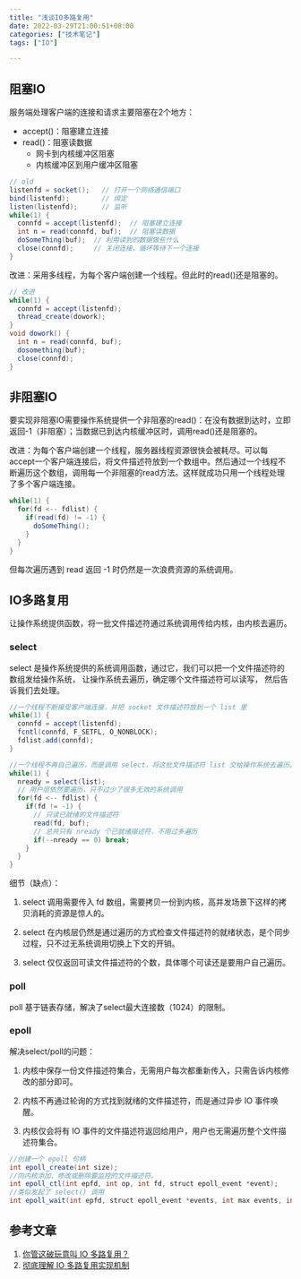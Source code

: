 ```yaml
---
title: "浅谈IO多路复用"
date: 2022-03-29T21:00:51+08:00
categories: ["技术笔记"]
tags: ["IO"]

---
```


## 阻塞IO

服务端处理客户端的连接和请求主要阻塞在2个地方：

- accept()：阻塞建立连接
- read()：阻塞读数据
  - 网卡到内核缓冲区阻塞
  - 内核缓冲区到用户缓冲区阻塞

```java
// old
listenfd = socket();   // 打开一个网络通信端口
bind(listenfd);        // 绑定
listen(listenfd);      // 监听
while(1) {
  connfd = accept(listenfd);  // 阻塞建立连接
  int n = read(connfd, buf);  // 阻塞读数据
  doSomeThing(buf);  // 利用读到的数据做些什么
  close(connfd);     // 关闭连接，循环等待下一个连接
}
```

改进：采用多线程，为每个客户端创建一个线程。但此时的read()还是阻塞的。

```java
// 改进
while(1) {
  connfd = accept(listenfd);
  thread_create(dowork);
}
void dowork() {
  int n = read(connfd, buf);
  dosomething(buf);
  close(connfd);
}
```



## 非阻塞IO

要实现非阻塞IO需要操作系统提供一个非阻塞的read()：在没有数据到达时，立即返回-1（非阻塞）；当数据已到达内核缓冲区时，调用read()还是阻塞的。

改进：为每个客户端创建一个线程，服务器线程资源很快会被耗尽。可以每accept一个客户端连接后，将文件描述符放到一个数组中。然后通过一个线程不断遍历这个数组，调用每一个非阻塞的read方法。这样就成功只用一个线程处理了多个客户端连接。

```java
while(1) {
  for(fd <-- fdlist) {
    if(read(fd) != -1) {
      doSomeThing();
    }
  }
}
```

但每次遍历遇到 read 返回 -1 时仍然是一次浪费资源的系统调用。

## IO多路复用

让操作系统提供函数，将一批文件描述符通过系统调用传给内核，由内核去遍历。

### select

select 是操作系统提供的系统调用函数，通过它，我们可以把一个文件描述符的数组发给操作系统， 让操作系统去遍历，确定哪个文件描述符可以读写， 然后告诉我们去处理。

```java
//一个线程不断接受客户端连接，并把 socket 文件描述符放到一个 list 里
while(1) {
  connfd = accept(listenfd);
  fcntl(connfd, F_SETFL, O_NONBLOCK);
  fdlist.add(connfd);
}

//一个线程不再自己遍历，而是调用 select，将这批文件描述符 list 交给操作系统去遍历。
while(1) {
  nready = select(list);
  // 用户层依然要遍历，只不过少了很多无效的系统调用
  for(fd <-- fdlist) {
    if(fd != -1) {
      // 只读已就绪的文件描述符
      read(fd, buf);
      // 总共只有 nready 个已就绪描述符，不用过多遍历
      if(--nready == 0) break;
    }
  }
}
```

细节（缺点）：

1. select 调用需要传入 fd 数组，需要拷贝一份到内核，高并发场景下这样的拷贝消耗的资源是惊人的。

2. select 在内核层仍然是通过遍历的方式检查文件描述符的就绪状态，是个同步过程，只不过无系统调用切换上下文的开销。

3. select 仅仅返回可读文件描述符的个数，具体哪个可读还是要用户自己遍历。

### poll

poll 基于链表存储，解决了select最大连接数（1024）的限制。

### epoll

解决select/poll的问题：

1. 内核中保存一份文件描述符集合，无需用户每次都重新传入，只需告诉内核修改的部分即可。

2. 内核不再通过轮询的方式找到就绪的文件描述符，而是通过异步 IO 事件唤醒。

3. 内核仅会将有 IO 事件的文件描述符返回给用户，用户也无需遍历整个文件描述符集合。

```java
//创建一个 epoll 句柄
int epoll_create(int size);
//向内核添加、修改或删除要监控的文件描述符。
int epoll_ctl(int epfd, int op, int fd, struct epoll_event *event);
//类似发起了 select() 调用
int epoll_wait(int epfd, struct epoll_event *events, int max events, int timeout);
```

## 参考文章

1. [你管这破玩意叫 IO 多路复用？](https://mp.weixin.qq.com/s/YdIdoZ_yusVWza1PU7lWaw?utm_source=wechat_session&utm_medium=social&utm_oi=663552570581323776)
2. [彻底理解 IO 多路复用实现机制](https://juejin.cn/post/6882984260672847879#heading-11)